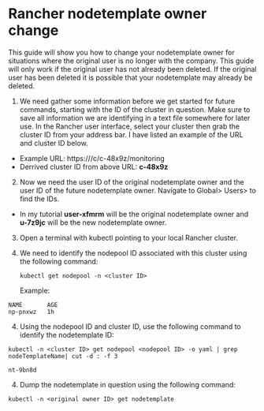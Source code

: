 # Rancher nodetemplate owner change
This guide will show you how to change your nodetemplate owner for situations where the original user is no longer with the company.  This guide will only work if the original user has not already been deleted.  If the original user has been deleted it is possible that your nodetemplate may already be deleted.
1. We need gather some information before we get started for future commands, starting with the ID of the cluster in question.  Make sure to save all information we are identifying in a text file somewhere for later use.  In the Rancher user interface, select your cluster then grab the cluster ID from your address bar.  I have listed an example of the URL and cluster ID below.
  * Example URL: https://<RANCHER URL>/c/c-48x9z/monitoring
  * Derrived cluster ID from above URL: **c-48x9z**
2.  Now we need the user ID of the original nodetemplate owner and the user ID of the future nodetemplate owner.  Navigate to Global> Users> to find the IDs.
  * In my tutorial **user-xfmrm** will be the original nodetemplate owner and **u-7z9jc** will be the new nodetemplate owner.
3. Open a terminal with kubectl pointing to your local Rancher cluster.
4. We need to identify the nodepool ID associated with this cluster using the following command: 
   
   `kubectl get nodepool -n <cluster ID>`
   
   Example: 
```root@86993adde452:~# kubectl -n c-48x9z get nodepool
NAME       AGE
np-pnxwz   1h
```
 4. Using the nodepool ID and cluster ID, use the following command to identify the nodetemplate ID: 
 
`kubectl -n <cluster ID> get nodepool <nodepool ID> -o yaml | grep nodeTemplateName| cut -d : -f 3`
```root@86993adde452:~# kubectl -n c-48x9z get nodepool np-pnxwz -o yaml | grep nodeTemplateName| cut -d : -f 3
nt-9bn8d
```

4. Dump the nodetemplate in question using the following command: 

`kubectl -n <original owner ID> get nodetemplate`
